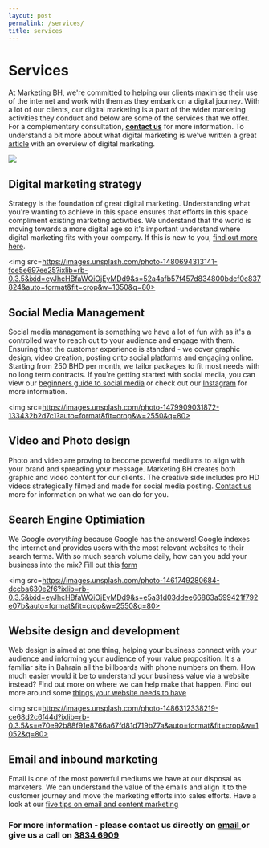 ```yaml
---
layout: post
permalink: /services/
title: services
---
```


# Services

At Marketing BH, we're committed to helping our clients maximise their use of the internet and work with them as they embark on a digital journey. With a lot of our clients, our digital marketing is a part of the wider marketing activities they conduct and below are some of the services that we offer. For a complementary consultation, **[contact us](/contact)** for more information. To understand a bit more about what digital marketing is we've written a great [article](/resources/what-is-digital-marketing/) with an overview of digital marketing.

<img src=https://instagram.fbah6-1.fna.fbcdn.net/vp/77d3b226bb9851c57ed39593d925c900/5B1CFC23/t51.2885-15/s1080x1080/e35/25017858_1966367843621756_6204457765222481920_n.jpg>

## Digital marketing strategy
Strategy is the foundation of great digital marketing. Understanding what you're wanting to achieve in this space ensures that efforts in this space compliment existing marketing activities. We understand that the world is moving towards a more digital age so it's important understand where digital marketing fits with your company. If this is new to you, [find out more here](/resources/digital-marketing-strategy).

<img src=https://images.unsplash.com/photo-1480694313141-fce5e697ee25?ixlib=rb-0.3.5&ixid=eyJhcHBfaWQiOjEyMDd9&s=52a4afb57f457d834800bdcf0c837824&auto=format&fit=crop&w=1350&q=80>

## Social Media Management
Social media management is something we have a lot of fun with as it's a controlled way to reach out to your audience and engage with them. Ensuring that the customer experience is standard - we cover graphic design, video creation, posting onto social platforms and engaging online. Starting from 250 BHD per month, we tailor packages to fit most needs with no long term contracts. If you're getting started with social media, you can view our [beginners guide to social media](/resources/10-tips-for-social-media) or check out our [Instagram](https://www.instagram.com/marketingbh/) for more information.

<img src=https://images.unsplash.com/photo-1479909031872-133432b2d7c1?auto=format&fit=crop&w=2550&q=80>

## Video and Photo design
Photo and video are proving to become powerful mediums to align with your brand and spreading your message. Marketing BH creates both graphic and video content for our clients. The creative side includes pro HD videos strategically filmed and made for social media posting. [Contact us](/contact) more for information on what we can do for you.

## Search Engine Optimiation
We Google *everything* because Google has the answers! Google indexes the internet and provides users with the most relevant websites to their search terms. With so much search volume daily, how can you add your business into the mix? Fill out this [form](https://goo.gl/forms/OPpWjx7sogd3cfCU2)

<img src=https://images.unsplash.com/photo-1461749280684-dccba630e2f6?ixlib=rb-0.3.5&ixid=eyJhcHBfaWQiOjEyMDd9&s=e5a31d03ddee66863a599421f792e07b&auto=format&fit=crop&w=2550&q=80>
## Website design and development
Web design is aimed at one thing, helping your business connect with your audience and informing your audience of your value proposition. It's a familiar site in Bahrain all the billboards with phone numbers on them. How much easier would it be to understand your business value via a website instead? Find out more on where we can help make that happen. Find out more around some [things your website needs to have](/resources/things-your-website-needs)

<img src=https://images.unsplash.com/photo-1486312338219-ce68d2c6f44d?ixlib=rb-0.3.5&s=e70e92b88f91e8766a67fd81d719b77a&auto=format&fit=crop&w=1052&q=80>
## Email and inbound marketing
Email is one of the most powerful mediums we have at our disposal as marketers. We can understand the value of the emails and align it to the customer journey and move the marketing efforts into sales efforts. Have a look at our [five tips on email and content marketing](/resources/five-tips-on-email-and-content-marketing)

### For more information - please contact us directly on <a href = "mailto: davis@marketingbh.com"> email </a> or give us a call on <a href="tel:+973383446909"> 3834 6909</a>